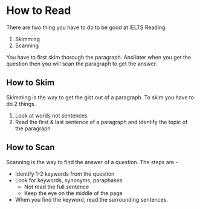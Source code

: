 # How to Read

There are two thing you have to do to be good at IELTS Reading

1. Skimming
2. Scanning

You have to first skim thorough the paragraph. And later when you get the question then you will scan the paragraph to get the answer.

## How to Skim

Skimming is the way to get the gist out of a paragraph. To skim you have to do 2 things.

1. Look at words not sentences
2. Read the first & last sentence of a paragraph and identify the topic of the paragraph


## How to Scan

Scanning is the way to find the answer of a question. The steps are -

* Identify 1-2 keywords from the question
* Look for keywords, synonyms, paraphases
    * Not read the full sentence
    * Keep the eye on the middle of the page
* When you find the keyword, read the surrounding sentences. 

